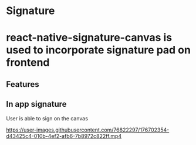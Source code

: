 # Signature 

# react-native-signature-canvas is used to incorporate signature pad on frontend
 

## Features

## In app signature
User is able to sign on the canvas


https://user-images.githubusercontent.com/76822297/176702354-d43425c4-010b-4ef2-afb6-7b8972c822ff.mp4

